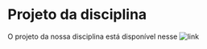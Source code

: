 # Projeto da disciplina

O projeto da nossa disciplina está disponível nesse ![link](https://colab.research.google.com/drive/1p599BsjQGwdQB0dEXxw4aN_RFeBV4Otv?usp=sharing)